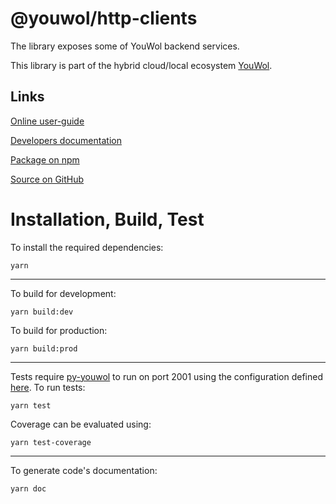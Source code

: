 # @youwol/http-clients

The library exposes some of YouWol backend services.

This library is part of the hybrid cloud/local ecosystem
[YouWol](https://platform.youwol.com/applications/@youwol/platform/latest).

## Links

[Online user-guide](https://l.youwol.com/doc/@youwol/http-clients)

[Developers documentation](https://platform.youwol.com/applications/@youwol/cdn-explorer/latest?package=@youwol/http-clients&tab=doc)

[Package on npm](https://www.npmjs.com/package/@youwol/http-clients)

[Source on GitHub](https://github.com/youwol/http-clients)

# Installation, Build, Test

To install the required dependencies:

```shell
yarn
```

---

To build for development:

```shell
yarn build:dev
```

To build for production:

```shell
yarn build:prod
```

---

Tests require [py-youwol](https://l.youwol.com/doc/py-youwol) to run on port 2001 using the configuration defined [here](https://github.com/youwol/integration-tests-conf).
To run tests:

```shell
yarn test
```

Coverage can be evaluated using:

```shell
yarn test-coverage
```

---

To generate code's documentation:

```shell
yarn doc
```
